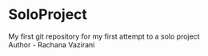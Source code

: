 # SoloProject
My first git repository for my first attempt to a solo project <br>
Author - Rachana Vazirani
